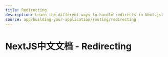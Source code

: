 ```yaml
---
title: Redirecting
description: Learn the different ways to handle redirects in Next.js.
source: app/building-your-application/routing/redirecting
---
```


# NextJS中文文档 - Redirecting

